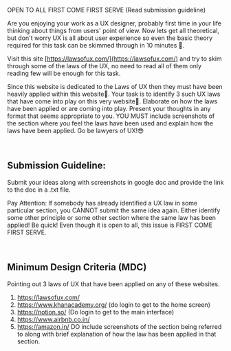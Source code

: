 OPEN TO ALL
FIRST COME FIRST SERVE (Read submission guideline)

Are you enjoying your work as a UX designer, probably first time in your life thinking about things from users' point of view. Now lets get all theoretical, but don't worry UX is all about user experience so even the basic theory required for this task can be skimmed through in 10 minutes 💃. 

Visit this site [https://lawsofux.com/](https://lawsofux.com/) and try to skim through some of the laws of the UX, no need to read all of them only reading few will be enough for this task.

Since this website is dedicated to the Laws of UX then they must have been heavily applied within this website🤔. Your task is to identify 3 such UX laws that have come into play on this very website🎯. Elaborate on how the laws have been applied or are coming into play. Present your thoughts in any format that seems appropriate to you. YOU MUST include screenshots of the section where you feel the laws have been used and explain how the laws have been applied. Go be lawyers of UX!😎

<br>

## Submission Guideline:

Submit your ideas along with screenshots in google doc and provide the link to the doc in a .txt file.

Pay Attention: If somebody has already identified a UX law in some particular section, you CANNOT submit the same idea again. Either identify some other principle or some other section where the same law has been applied!
Be quick! Even though it is open to all, this issue is FIRST COME FIRST SERVE. 

<br>

## Minimum Design Criteria (MDC)

Pointing out 3 laws of UX that have been applied on any of these websites.
1. https://lawsofux.com/ 
2. https://www.khanacademy.org/ (do login to get to the home screen)
3. https://notion.so/ (Do login to get to the main interface)
4. https://www.airbnb.co.in/
5. https://amazon.in/
DO include screenshots of the section being referred to along with brief explanation of how the law has been applied in that section. 

